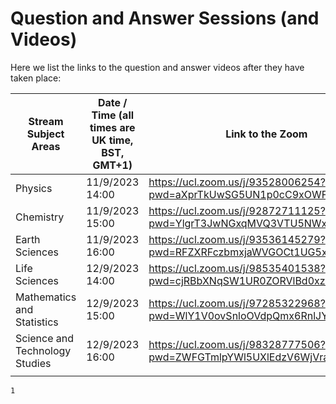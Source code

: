 # Question and Answer Sessions (and Videos)

Here we list the links to the question and answer videos after they have taken place:

| Stream Subject Areas | Date / Time (all times are UK time, BST, GMT+1) | Link to the Zoom  | Link to the recording |  
|---|---|---|---|
|Physics   |11/9/2023 14:00	   |https://ucl.zoom.us/j/93528006254?pwd=aXprTkUwSG5UN1p0cC9xOWFLNnFJUT09   |   |
|Chemistry   |11/9/2023 15:00   |https://ucl.zoom.us/j/92872711125?pwd=YlgrT3JwNGxqMVQ3VTU5NWxuTFRIQT09   |   |
|Earth Sciences   |11/9/2023 16:00   |https://ucl.zoom.us/j/93536145279?pwd=RFZXRFczbmxjaWVGOCt1UG5xZ2xKZz09   |   |
|Life Sciences   |12/9/2023 14:00	   |https://ucl.zoom.us/j/98535401538?pwd=cjRBbXNqSW1UR0ZORVlBd0xzOFBrdz09   |   |
|Mathematics and Statistics   |12/9/2023 15:00   |https://ucl.zoom.us/j/97285322968?pwd=WlY1V0ovSnloOVdpQmx6RnlJYVdFQT09   |   |
|Science and Technology Studies   |12/9/2023 16:00	   |https://ucl.zoom.us/j/98328777506?pwd=ZWFGTmlpYWl5UXlEdzV6WjVraGtVdz09
   |   |

		
	
		
		
	
		
	1